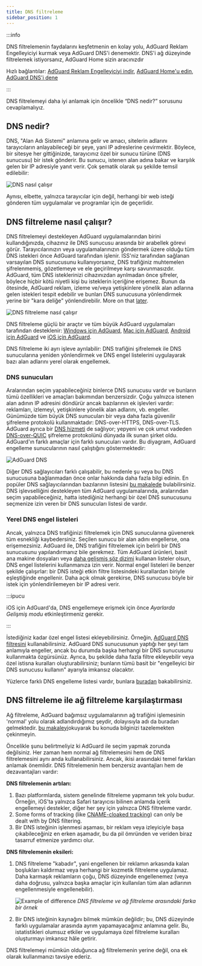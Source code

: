 ```yaml
---
title: DNS filtreleme
sidebar_position: 1
---
```


:::info

DNS filtrelemenin faydalarını keşfetmenin en kolay yolu, AdGuard Reklam Engelleyiciyi kurmak veya AdGuard DNS'i denemektir. DNS'i ağ düzeyinde filtrelemek istiyorsanız, AdGuard Home sizin aracınızdır

Hızlı bağlantılar: [AdGuard Reklam Engelleyiciyi indir](https://agrd.io/download-kb-adblock), [AdGuard Home'u edin](https://github.com/AdguardTeam/AdGuardHome#getting-started), [AdGuard DNS'i dene](https://agrd.io/download-dns)

:::

DNS filtrelemeyi daha iyi anlamak için öncelikle “DNS nedir?” sorusunu cevaplamalıyız.

## DNS nedir?

DNS, "Alan Adı Sistemi" anlamına gelir ve amacı, sitelerin adlarını tarayıcıların anlayabileceği bir şeye, yani IP adreslerine çevirmektir. Böylece, bir sitesye her gittiğinizde, tarayıcınız özel bir sunucu türüne (DNS sunucusu) bir istek gönderir. Bu sunucu, istenen alan adına bakar ve karşılık gelen bir IP adresiyle yanıt verir. Çok şematik olarak şu şekilde temsil edilebilir:

![DNS nasıl çalışır](https://cdn.adtidy.org/public/Adguard/kb/DNS_filtering/how_dns_works_en.png)

Aynısı, elbette, yalnızca tarayıcılar için değil, herhangi bir web isteği gönderen tüm uygulamalar ve programlar için de geçerlidir.

## DNS filtreleme nasıl çalışır?

DNS filtrelemeyi destekleyen AdGuard uygulamalarından birini kullandığınızda, cihazınız ile DNS sunucusu arasında bir arabellek görevi görür. Tarayıcılarınızın veya uygulamalarınızın göndermek üzere olduğu tüm DNS istekleri önce AdGuard tarafından işlenir. İSS'niz tarafından sağlanan varsayılan DNS sunucusunu kullanıyorsanız, DNS trafiğiniz muhtemelen şifrelenmemiş, gözetlemeye ve ele geçirilmeye karşı savunmasızdır. AdGuard, tüm DNS isteklerinizi cihazınızdan ayrılmadan önce şifreler, böylece hiçbir kötü niyetli kişi bu isteklerin içeriğine erişemez. Bunun da ötesinde, AdGuard reklam, izleme ve/veya yetişkinlere yönelik alan adlarına gelen istekleri tespit edebilir ve bunları DNS sunucusuna yönlendirmek yerine bir "kara deliğe" yönlendirebilir. More on that [later](#local-dns-blocklists).

![DNS filtreleme nasıl çalışır](https://cdn.adtidy.org/public/Adguard/kb/DNS_filtering/how_dns_filtering_works_en.png)

DNS filtreleme güçlü bir araçtır ve tüm büyük AdGuard uygulamaları tarafından desteklenir: [Windows için AdGuard](https://adguard.com/adguard-windows/overview.html), [Mac için AdGuard](https://adguard.com/adguard-mac/overview.html), [Android için AdGuard](https://adguard.com/adguard-android/overview.html) ve [iOS için AdGuard](https://adguard.com/adguard-ios/overview.html).

DNS filtreleme iki ayrı işleve ayrılabilir: DNS trafiğini şifrelemek ile DNS sunucularına yeniden yönlendirmek ve DNS engel listelerini uygulayarak bazı alan adlarını yerel olarak engellemek.

### DNS sunucuları

Aralarından seçim yapabileceğiniz binlerce DNS sunucusu vardır ve bunların tümü özellikleri ve amaçları bakımından benzersizdir. Çoğu yalnızca istenen alan adının IP adresini döndürür ancak bazılarının ek işlevleri vardır: reklamları, izlemeyi, yetişkinlere yönelik alan adlarını, vb. engeller. Günümüzde tüm büyük DNS sunucuları bir veya daha fazla güvenilir şifreleme protokolü kullanmaktadır: DNS-over-HTTPS, DNS-over-TLS. AdGuard ayrıca bir [DNS hizmeti](https://adguard-dns.io/) de sağlıyor; yepyeni ve çok umut vadeden [DNS-over-QUIC](https://adguard.com/blog/dns-over-quic.html) şifreleme protokolünü dünyada ilk sunan şirket oldu. AdGuard'ın farklı amaçlar için farklı sunucuları vardır. Bu diyagram, AdGuard engelleme sunucularının nasıl çalıştığını göstermektedir:

![AdGuard DNS](https://cdn.adtidy.org/public/Adguard/kb/DNS_filtering/adguard_dns_en.jpg)

Diğer DNS sağlayıcıları farklı çalışabilir, bu nedenle şu veya bu DNS sunucusuna bağlanmadan önce onlar hakkında daha fazla bilgi edinin. En popüler DNS sağlayıcılarından bazılarının listesini [bu makalede](dns-providers.md) bulabilirsiniz. DNS işlevselliğini destekleyen tüm AdGuard uygulamalarında, aralarından seçim yapabileceğiniz, hatta istediğiniz herhangi bir özel DNS sunucusunu seçmenize izin veren bir DNS sunucuları listesi de vardır.

### Yerel DNS engel listeleri

Ancak, yalnızca DNS trafiğinizi filtrelemek için DNS sunucularına güvenerek tüm esnekliği kaybedersiniz. Seçilen sunucu bir alan adını engellerse, ona erişemezsiniz. AdGuard ile, DNS trafiğini filtrelemek için belirli bir DNS sunucusunu yapılandırmanız bile gerekmez. Tüm AdGuard ürünleri, basit ana makine dosyaları veya [daha gelişmiş söz dizimi](dns-filtering-syntax.md) kullanan listeler olsun, DNS engel listelerini kullanmanıza izin verir. Normal engel listeleri ile benzer şekilde çalışırlar: bir DNS isteği etkin filtre listesindeki kurallardan biriyle eşleştiğinde engellenir. Daha açık olmak gerekirse, DNS sunucusu böyle bir istek için yönlendirilemeyen bir IP adresi verir.

:::ipucu

iOS için AdGuard'da, DNS engellemeye erişmek için önce *Ayarlarda* *Gelişmiş modu* etkinleştirmeniz gerekir.

:::

İstediğiniz kadar özel engel listesi ekleyebilirsiniz. Örneğin, [AdGuard DNS filtresini](https://github.com/AdguardTeam/AdGuardSDNSFilter) kullanabilirsiniz. AdGuard DNS sunucusunun yaptığı her şeyi tam anlamıyla engeller, ancak bu durumda başka herhangi bir DNS sunucusunu kullanmakta özgürsünüz. Ayrıca, bu şekilde daha fazla filtre ekleyebilir veya özel istisna kuralları oluşturabilirsiniz; bunların tümü basit bir "engelleyici bir DNS sunucusu kullanın" ayarıyla imkansız olacaktır.

Yüzlerce farklı DNS engelleme listesi vardır, bunlara [buradan](https://filterlists.com/) bakabilirsiniz.

## DNS filtreleme ile ağ filtreleme karşılaştırması

Ağ filtreleme, AdGuard bağımsız uygulamalarının ağ trafiğini işlemesinin 'normal' yolu olarak adlandırdığımız şeydir, dolayısıyla adı da buradan gelmektedir. [bu makaleyi](https://adguard.com/kb/general/ad-filtering/how-ad-blocking-works/)okuyarak bu konuda bilginizi tazelemekten çekinmeyin.

Öncelikle şunu belirtmeliyiz ki AdGuard ile seçim yapmak zorunda değilsiniz. Her zaman hem normal ağ filtrelemesini hem de DNS filtrelemesini aynı anda kullanabilirsiniz. Ancak, ikisi arasındaki temel farkları anlamak önemlidir. DNS filtrelemenin hem benzersiz avantajları hem de dezavantajları vardır:

**DNS filtrelemenin artıları:**

1. Bazı platformlarda, sistem genelinde filtreleme yapmanın tek yolu budur. Örneğin, iOS'ta yalnızca Safari tarayıcısı bilinen anlamda içerik engellemeyi destekler, diğer her şey için yalnızca DNS filtreleme vardır.
1. Some forms of tracking (like [CNAME-cloaked tracking](https://adguard.com/blog/cname-tracking.html)) can only be dealt with by DNS filtering.
1. Bir DNS isteğinin işlenmesi aşaması, bir reklam veya izleyiciyle başa çıkabileceğiniz en erken aşamadır, bu da pil ömründen ve veriden biraz tasarruf etmenize yardımcı olur.

**DNS filtrelemenin eksileri:**

1. DNS filtreleme "kabadır", yani engellenen bir reklamın arkasında kalan boşlukları kaldırmaz veya herhangi bir kozmetik filtreleme uygulamaz. Daha karmaşık reklamların çoğu, DNS düzeyinde engellenemez (veya daha doğrusu, yalnızca başka amaçlar için kullanılan tüm alan adlarının engellenmesiyle engellenebilir).

    ![Example of difference](https://cdn.adtidy.org/public/Adguard/kb/DNS_filtering/dns_diff.jpg) *DNS filtreleme ve ağ filtreleme arasındaki farka bir örnek*

1. Bir DNS isteğinin kaynağını bilmek mümkün değildir; bu, DNS düzeyinde farklı uygulamalar arasında ayrım yapamayacağınız anlamına gelir. Bu, istatistikleri olumsuz etkiler ve uygulamaya özel filtreleme kuralları oluşturmayı imkansız hâle getirir.

DNS filtrelemeyi mümkün olduğunca ağ filtrelemenin yerine değil, ona ek olarak kullanmanızı tavsiye ederiz.
